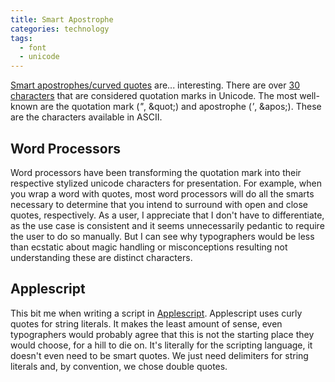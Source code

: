 ```yaml
---
title: Smart Apostrophe
categories: technology
tags:
  - font
  - unicode
---
```


[Smart apostrophes/curved quotes][wiki] are... interesting.
There are over [30 characters][code point table] that are considered quotation marks in Unicode.
The most well-known are the quotation mark (_"_, \&quot;) and apostrophe (_'_, \&apos;).
These are the characters available in ASCII.

[wiki]: https://en.wikipedia.org/wiki/Quotation_mark#Curved_quotes_within_and_across_applications
[code point table]: https://en.wikipedia.org/wiki/Quotation_mark#unicode_quote_table

## Word Processors

Word processors have been transforming the quotation mark into their respective stylized unicode characters for presentation.
For example, when you wrap a word with quotes, most word processors will do all the smarts necessary to determine that
you intend to surround with open and close quotes, respectively.
As a user, I appreciate that I don't have to differentiate, as the use case is consistent and it seems unnecessarily
pedantic to require the user to do so manually.
But I can see why typographers would be less than ecstatic about magic handling or misconceptions resulting not
understanding these are distinct characters.

## Applescript

This bit me when writing a script in [Applescript][applescript].
Applescript uses curly quotes for string literals.
It makes the least amount of sense, even typographers would probably agree that this is not the starting place they
would choose, for a hill to die on.
It's literally for the scripting language, it doesn't even need to be smart quotes.
We just need delimiters for string literals and, by convention, we chose double quotes.

[applescript]: ./2019-02-15-applescript.md#os-menulet
